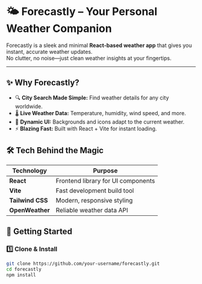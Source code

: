 # 🌤️ Forecastly – Your Personal Weather Companion

Forecastly is a sleek and minimal **React-based weather app** that gives you instant, accurate weather updates.  
No clutter, no noise—just clean weather insights at your fingertips.  

---

## ✨ Why Forecastly?
- 🔍 **City Search Made Simple:** Find weather details for any city worldwide.
- 🌡️ **Live Weather Data:** Temperature, humidity, wind speed, and more.
- 🎨 **Dynamic UI:** Backgrounds and icons adapt to the current weather.
- ⚡ **Blazing Fast:** Built with React + Vite for instant loading.


## 🛠️ Tech Behind the Magic
| Technology       | Purpose                               |
|------------------|--------------------------------------|
| **React**        | Frontend library for UI components    |
| **Vite**         | Fast development build tool          |
| **Tailwind CSS** | Modern, responsive styling           |
| **OpenWeather**  | Reliable weather data API            |


## 🚀 Getting Started

### 1️⃣ Clone & Install
```bash
git clone https://github.com/your-username/forecastly.git
cd forecastly
npm install



